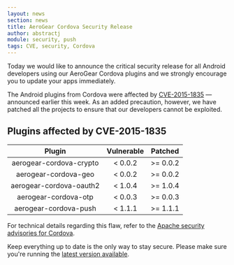 ```yaml
---
layout: news
section: news
title: AeroGear Cordova Security Release
author: abstractj
module: security, push
tags: CVE, security, Cordova
---
```


Today we would like to announce the critical security release for all Android developers using our AeroGear Cordova plugins and we strongly encourage you to update your apps immediately.

The Android plugins from Cordova were affected by [CVE-2015-1835](https://cordova.apache.org/announcements/2015/05/26/android-402.html) — announced earlier this week. As an added precaution, however, we have patched all the projects to ensure that our developers cannot be exploited.

## Plugins affected by CVE-2015-1835

|          Plugin         | Vulnerable |  Patched |
|:-----------------------:|:----------:|:--------:|
| aerogear-cordova-crypto |   < 0.0.2  | >= 0.0.2 |
|   aerogear-cordova-geo  |   < 0.0.2  | >= 0.0.2 |
| aerogear-cordova-oauth2 |   < 1.0.4  | >= 1.0.4 |
|   aerogear-cordova-otp  |   < 0.0.3  | >= 0.0.3 |
|  aerogear-cordova-push  |   < 1.1.1  | >= 1.1.1 |

For technical details regarding this flaw, refer to the [Apache security advisories for Cordova](http://www.openwall.com/lists/oss-security/2015/05/27/7).

Keep everything up to date is the only way to stay secure. Please make sure you're running the [latest version available](https://www.npmjs.com/~aerogear).









